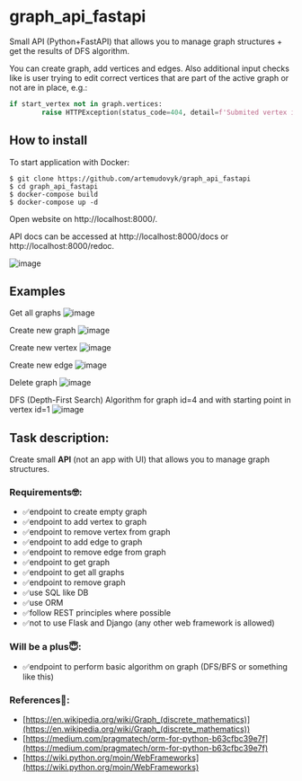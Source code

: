# graph_api_fastapi

Small API (Python+FastAPI) that allows you to manage graph structures + get the results of DFS algorithm.

You can create graph, add vertices and edges. Also additional input checks like is user trying to edit correct vertices that are part of the active graph or not are in place, e.g.:
```python
if start_vertex not in graph.vertices:
        raise HTTPException(status_code=404, detail=f'Submited vertex is from different graph. vertex={vertex_id} is from graph={start_vertex.graph_id}, but you submited graph={graph_id}')
```

## How to install
To start application with Docker:
```
$ git clone https://github.com/artemudovyk/graph_api_fastapi
$ cd graph_api_fastapi
$ docker-compose build
$ docker-compose up -d
```
Open website on http://localhost:8000/. 

API docs can be accessed at http://localhost:8000/docs or http://localhost:8000/redoc.

![image](https://user-images.githubusercontent.com/58283675/147695953-51514b23-69d2-45d9-be6d-6ed96cb14820.png)


## Examples
Get all graphs
![image](https://user-images.githubusercontent.com/58283675/147693631-eee126fc-9b18-48ee-980b-073e6c623c3f.png)

Create new graph
![image](https://user-images.githubusercontent.com/58283675/147696496-5148dac3-2f1c-4f9d-a225-319a56c01793.png)

Create new vertex
![image](https://user-images.githubusercontent.com/58283675/147696484-d92c75b8-73c6-4a49-acab-45eb8197be3c.png)

Create new edge
![image](https://user-images.githubusercontent.com/58283675/147696469-e1839695-d185-42bb-a5f3-714bdcb0c878.png)

Delete graph
![image](https://user-images.githubusercontent.com/58283675/147696520-243490c8-e955-4489-92af-6467d44fdc8b.png)


DFS (Depth-First Search) Algorithm for graph id=4 and with starting point in vertex id=1
![image](https://user-images.githubusercontent.com/58283675/147693711-1c7e3e05-9999-41e0-9f06-c11336a9a735.png)


## Task description:

Create small **API** (not an app with UI) that allows you to manage graph structures.

### Requirements🤓:

- ✅endpoint to create empty graph
- ✅endpoint to add vertex to graph
- ✅endpoint to remove vertex from graph
- ✅endpoint to add edge to graph
- ✅endpoint to remove edge from graph
- ✅endpoint to get graph
- ✅endpoint to get all graphs
- ✅endpoint to remove graph
- ✅use SQL like DB
- ✅use ORM
- ✅follow REST principles where possible
- ✅not to use Flask and Django (any other web framework is allowed)

### Will be a plus😇:

- ✅endpoint to perform basic algorithm on graph (DFS/BFS or something like this)

### References🧐:

- [https://en.wikipedia.org/wiki/Graph_(discrete_mathematics)](https://en.wikipedia.org/wiki/Graph_(discrete_mathematics))
- [https://medium.com/pragmatech/orm-for-python-b63cfbc39e7f](https://medium.com/pragmatech/orm-for-python-b63cfbc39e7f)
- [https://wiki.python.org/moin/WebFrameworks](https://wiki.python.org/moin/WebFrameworks)
